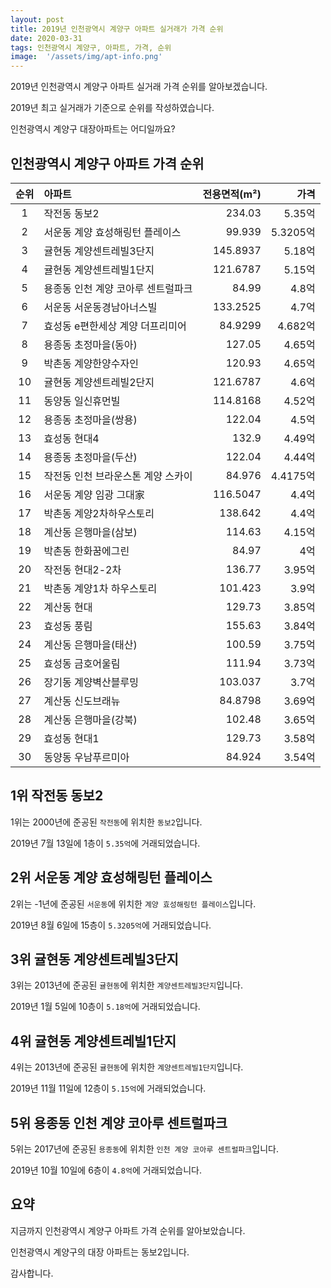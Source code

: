 ```yaml
---
layout: post
title: 2019년 인천광역시 계양구 아파트 실거래가 가격 순위
date: 2020-03-31
tags: 인천광역시 계양구, 아파트, 가격, 순위
image:  '/assets/img/apt-info.png'
---
```


2019년 인천광역시 계양구 아파트 실거래 가격 순위를 알아보겠습니다.

2019년 최고 실거래가 기준으로 순위를 작성하였습니다.

인천광역시 계양구 대장아파트는 어디일까요?

## 인천광역시 계양구 아파트 가격 순위

|순위|아파트|전용면적(m²)|가격|
|:---:|:------|---:|---:|
|1|작전동 동보2|234.03|5.35억|
|2|서운동 계양 효성해링턴 플레이스|99.939|5.3205억|
|3|귤현동 계양센트레빌3단지|145.8937|5.18억|
|4|귤현동 계양센트레빌1단지|121.6787|5.15억|
|5|용종동 인천 계양 코아루 센트럴파크|84.99|4.8억|
|6|서운동 서운동경남아너스빌|133.2525|4.7억|
|7|효성동 e편한세상 계양 더프리미어|84.9299|4.682억|
|8|용종동 초정마을(동아)|127.05|4.65억|
|9|박촌동 계양한양수자인|120.93|4.65억|
|10|귤현동 계양센트레빌2단지|121.6787|4.6억|
|11|동양동 일신휴먼빌|114.8168|4.52억|
|12|용종동 초정마을(쌍용)|122.04|4.5억|
|13|효성동 현대4|132.9|4.49억|
|14|용종동 초정마을(두산)|122.04|4.44억|
|15|작전동 인천 브라운스톤 계양 스카이|84.976|4.4175억|
|16|서운동 계양 임광 그대家|116.5047|4.4억|
|17|박촌동 계양2차하우스토리|138.642|4.4억|
|18|계산동 은행마을(삼보)|114.63|4.15억|
|19|박촌동 한화꿈에그린|84.97|4억|
|20|작전동 현대2-2차|136.77|3.95억|
|21|박촌동 계양1차 하우스토리|101.423|3.9억|
|22|계산동 현대|129.73|3.85억|
|23|효성동 풍림|155.63|3.84억|
|24|계산동 은행마을(태산)|100.59|3.75억|
|25|효성동 금호어울림|111.94|3.73억|
|26|장기동 계양벽산블루밍|103.037|3.7억|
|27|계산동 신도브래뉴|84.8798|3.69억|
|28|계산동 은행마을(강북)|102.48|3.65억|
|29|효성동 현대1|129.73|3.58억|
|30|동양동 우남푸르미아|84.924|3.54억|



## 1위 작전동 동보2

1위는 2000년에 준공된 `작전동`에 위치한 `동보2`입니다.

2019년 7월 13일에 1층이 `5.35억`에 거래되었습니다.

<!-- * 카카오맵 - 지도퍼가기 -->
<!-- 1. 지도 노드 -->
<div id="daumRoughmapContainer1585860730547" class="root_daum_roughmap root_daum_roughmap_landing"></div>

<!--
	2. 설치 스크립트
	* 지도 퍼가기 서비스를 2개 이상 넣을 경우, 설치 스크립트는 하나만 삽입합니다.
-->
<script charset="UTF-8" class="daum_roughmap_loader_script" src="https://ssl.daumcdn.net/dmaps/map_js_init/roughmapLoader.js"></script>

<!-- 3. 실행 스크립트 -->
<script charset="UTF-8">
	new daum.roughmap.Lander({
		"timestamp" : "1585860730547",
		"key" : "xrxf",
		"mapWidth" : "320",
		"mapHeight" : "180"
	}).render();
</script>

## 2위 서운동 계양 효성해링턴 플레이스

2위는 -1년에 준공된 `서운동`에 위치한 `계양 효성해링턴 플레이스`입니다.

2019년 8월 6일에 15층이 `5.3205억`에 거래되었습니다.

<!-- * 카카오맵 - 지도퍼가기 -->
<!-- 1. 지도 노드 -->
<div id="daumRoughmapContainer1585860718482" class="root_daum_roughmap root_daum_roughmap_landing"></div>

<!--
	2. 설치 스크립트
	* 지도 퍼가기 서비스를 2개 이상 넣을 경우, 설치 스크립트는 하나만 삽입합니다.
-->
<script charset="UTF-8" class="daum_roughmap_loader_script" src="https://ssl.daumcdn.net/dmaps/map_js_init/roughmapLoader.js"></script>

<!-- 3. 실행 스크립트 -->
<script charset="UTF-8">
	new daum.roughmap.Lander({
		"timestamp" : "1585860718482",
		"key" : "xrxe",
		"mapWidth" : "320",
		"mapHeight" : "180"
	}).render();
</script>

## 3위 귤현동 계양센트레빌3단지

3위는 2013년에 준공된 `귤현동`에 위치한 `계양센트레빌3단지`입니다.

2019년 1월 5일에 10층이 `5.18억`에 거래되었습니다.

<!-- * 카카오맵 - 지도퍼가기 -->
<!-- 1. 지도 노드 -->
<div id="daumRoughmapContainer1585860711882" class="root_daum_roughmap root_daum_roughmap_landing"></div>

<!--
	2. 설치 스크립트
	* 지도 퍼가기 서비스를 2개 이상 넣을 경우, 설치 스크립트는 하나만 삽입합니다.
-->
<script charset="UTF-8" class="daum_roughmap_loader_script" src="https://ssl.daumcdn.net/dmaps/map_js_init/roughmapLoader.js"></script>

<!-- 3. 실행 스크립트 -->
<script charset="UTF-8">
	new daum.roughmap.Lander({
		"timestamp" : "1585860711882",
		"key" : "xrxd",
		"mapWidth" : "320",
		"mapHeight" : "180"
	}).render();
</script>

## 4위 귤현동 계양센트레빌1단지

4위는 2013년에 준공된 `귤현동`에 위치한 `계양센트레빌1단지`입니다.

2019년 11월 11일에 12층이 `5.15억`에 거래되었습니다.

<!-- * 카카오맵 - 지도퍼가기 -->
<!-- 1. 지도 노드 -->
<div id="daumRoughmapContainer1585860704250" class="root_daum_roughmap root_daum_roughmap_landing"></div>

<!--
	2. 설치 스크립트
	* 지도 퍼가기 서비스를 2개 이상 넣을 경우, 설치 스크립트는 하나만 삽입합니다.
-->
<script charset="UTF-8" class="daum_roughmap_loader_script" src="https://ssl.daumcdn.net/dmaps/map_js_init/roughmapLoader.js"></script>

<!-- 3. 실행 스크립트 -->
<script charset="UTF-8">
	new daum.roughmap.Lander({
		"timestamp" : "1585860704250",
		"key" : "xrxc",
		"mapWidth" : "320",
		"mapHeight" : "180"
	}).render();
</script>

## 5위 용종동 인천 계양 코아루 센트럴파크

5위는 2017년에 준공된 `용종동`에 위치한 `인천 계양 코아루 센트럴파크`입니다.

2019년 10월 10일에 6층이 `4.8억`에 거래되었습니다.

<!-- * 카카오맵 - 지도퍼가기 -->
<!-- 1. 지도 노드 -->
<div id="daumRoughmapContainer1585860695522" class="root_daum_roughmap root_daum_roughmap_landing"></div>

<!--
	2. 설치 스크립트
	* 지도 퍼가기 서비스를 2개 이상 넣을 경우, 설치 스크립트는 하나만 삽입합니다.
-->
<script charset="UTF-8" class="daum_roughmap_loader_script" src="https://ssl.daumcdn.net/dmaps/map_js_init/roughmapLoader.js"></script>

<!-- 3. 실행 스크립트 -->
<script charset="UTF-8">
	new daum.roughmap.Lander({
		"timestamp" : "1585860695522",
		"key" : "xrxb",
		"mapWidth" : "320",
		"mapHeight" : "180"
	}).render();
</script>


## 요약

지금까지 인천광역시 계양구 아파트 가격 순위를 알아보았습니다.

인천광역시 계양구의 대장 아파트는 동보2입니다.

감사합니다.

